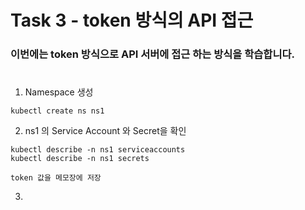 # Task 3 - token 방식의 API 접근

### 이번에는 token 방식으로 API 서버에 접근 하는 방식을 학습합니다.
#

1. Namespace 생성
```
kubectl create ns ns1
```

2. ns1 의 Service Account 와 Secret을 확인
```
kubectl describe -n ns1 serviceaccounts
kubectl describe -n ns1 secrets
```  
```
token 값을 메모장에 저장
```

3.
